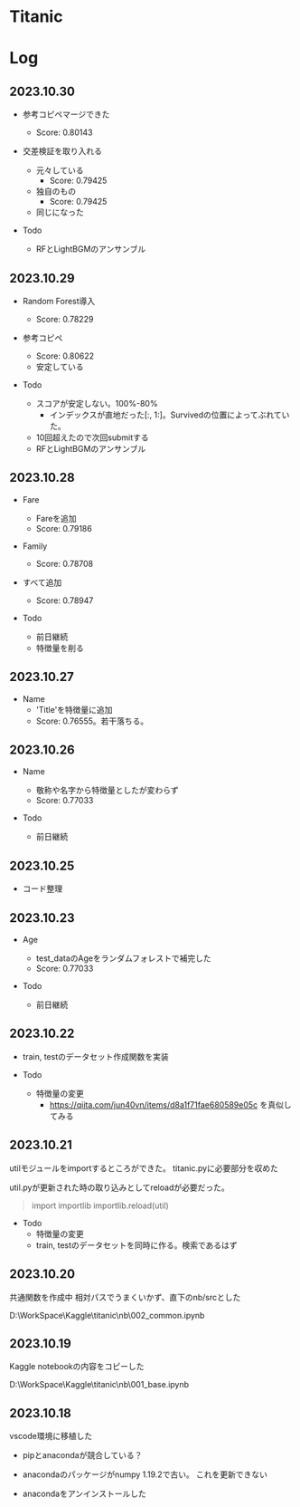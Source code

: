 # Titanic

# Log

## 2023.10.30

* 参考コピペマージできた
    * Score: 0.80143

* 交差検証を取り入れる
    * 元々している
        * Score: 0.79425
    * 独自のもの
        * Score: 0.79425
    * 同じになった

* Todo
    * RFとLightBGMのアンサンブル

## 2023.10.29

* Random Forest導入
    * Score: 0.78229

* 参考コピペ
    * Score: 0.80622
    * 安定している

* Todo
    * スコアが安定しない。100%-80%
        * インデックスが直地だった[:, 1:]。Survivedの位置によってぶれていた。
    * 10回超えたので次回submitする
    * RFとLightBGMのアンサンブル
    

## 2023.10.28

* Fare
    * Fareを追加
    * Score: 0.79186

* Family
    * Score: 0.78708

* すべて追加
    * Score: 0.78947

* Todo
    * 前日継続
    * 特徴量を削る    

## 2023.10.27

* Name
    * 'Title'を特徴量に追加
    * Score: 0.76555。若干落ちる。

## 2023.10.26

* Name
    * 敬称や名字から特徴量としたが変わらず
    * Score: 0.77033

* Todo
    * 前日継続

## 2023.10.25

* コード整理

## 2023.10.23

* Age
    * test_dataのAgeをランダムフォレストで補完した
    * Score: 0.77033

* Todo
    * 前日継続

## 2023.10.22

* train, testのデータセット作成関数を実装

* Todo
    * 特徴量の変更
        * https://qiita.com/jun40vn/items/d8a1f71fae680589e05c を真似してみる



## 2023.10.21

utilモジュールをimportするところができた。
titanic.pyに必要部分を収めた

util.pyが更新された時の取り込みとしてreloadが必要だった。
>import importlib
>importlib.reload(util)

* Todo
    * 特徴量の変更
    * train, testのデータセットを同時に作る。検索であるはず


## 2023.10.20

共通関数を作成中
相対パスでうまくいかず、直下のnb/srcとした

D:\WorkSpace\Kaggle\titanic\nb\002_common.ipynb

## 2023.10.19

Kaggle notebookの内容をコピーした

D:\WorkSpace\Kaggle\titanic\nb\001_base.ipynb

## 2023.10.18

vscode環境に移植した

* pipとanacondaが競合している？
* anacondaのパッケージがnumpy 1.19.2で古い。
これを更新できない

* anacondaをアンインストールした



